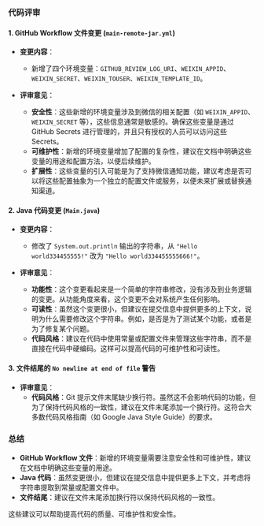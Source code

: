 ### 代码评审

#### 1. **GitHub Workflow 文件变更 (`main-remote-jar.yml`)**
   - **变更内容**：
     - 新增了四个环境变量：`GITHUB_REVIEW_LOG_URI`、`WEIXIN_APPID`、`WEIXIN_SECRET`、`WEIXIN_TOUSER`、`WEIXIN_TEMPLATE_ID`。
   
   - **评审意见**：
     - **安全性**：这些新增的环境变量涉及到微信的相关配置（如 `WEIXIN_APPID`、`WEIXIN_SECRET` 等），这些信息通常是敏感的。确保这些变量是通过 GitHub Secrets 进行管理的，并且只有授权的人员可以访问这些 Secrets。
     - **可维护性**：新增的环境变量增加了配置的复杂性，建议在文档中明确这些变量的用途和配置方法，以便后续维护。
     - **扩展性**：这些变量的引入可能是为了支持微信通知功能，建议考虑是否可以将这些配置抽象为一个独立的配置文件或服务，以便未来扩展或替换通知渠道。

#### 2. **Java 代码变更 (`Main.java`)**
   - **变更内容**：
     - 修改了 `System.out.println` 输出的字符串，从 `"Hello world334455555!"` 改为 `"Hello world334455555666!"`。
   
   - **评审意见**：
     - **功能性**：这个变更看起来是一个简单的字符串修改，没有涉及到业务逻辑的变更。从功能角度来看，这个变更不会对系统产生任何影响。
     - **可读性**：虽然这个变更很小，但建议在提交信息中提供更多的上下文，说明为什么需要修改这个字符串。例如，是否是为了测试某个功能，或者是为了修复某个问题。
     - **代码风格**：建议在代码中使用常量或配置文件来管理这些字符串，而不是直接在代码中硬编码。这样可以提高代码的可维护性和可读性。

#### 3. **文件结尾的 `No newline at end of file` 警告**
   - **评审意见**：
     - **代码风格**：Git 提示文件末尾缺少换行符。虽然这不会影响代码的功能，但为了保持代码风格的一致性，建议在文件末尾添加一个换行符。这符合大多数代码风格指南（如 Google Java Style Guide）的要求。

### 总结
- **GitHub Workflow 文件**：新增的环境变量需要注意安全性和可维护性，建议在文档中明确这些变量的用途。
- **Java 代码**：虽然变更很小，但建议在提交信息中提供更多上下文，并考虑将字符串提取到常量或配置文件中。
- **文件结尾**：建议在文件末尾添加换行符以保持代码风格的一致性。

这些建议可以帮助提高代码的质量、可维护性和安全性。